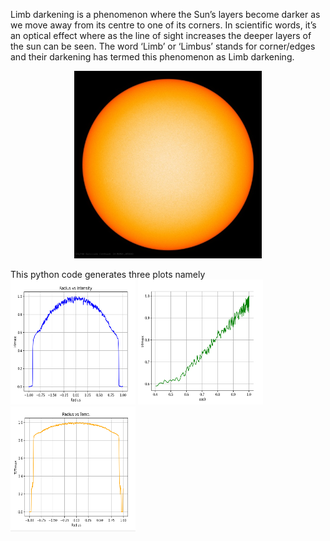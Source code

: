 Limb darkening is a phenomenon where the Sun’s layers become darker as we move away from its centre 
to one of its corners. In scientific words, it’s an optical effect where as the line of sight increases the deeper layers of the sun can be seen. The word ‘Limb’ or ‘Limbus’ stands for corner/edges and their darkening has termed this phenomenon as Limb darkening.

<div align="center">
<img src="/testimage.jpg" alt="Image 1" width="300" height="300"></div>

This python code generates three plots namely
<img src="/img/RI.png" alt="Image 1" width="200" height="200">
<img src="/img/IC.png" alt="Image 1" width="200" height="200">
<img src="/img/RT.png" alt="Image 1" width="200" height="200"></div>
